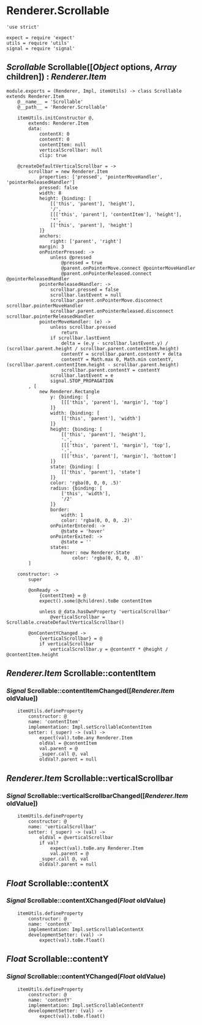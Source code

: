 Renderer.Scrollable
===================

	'use strict'

	expect = require 'expect'
	utils = require 'utils'
	signal = require 'signal'

*Scrollable* Scrollable([*Object* options, *Array* children]) : *Renderer.Item*
-------------------------------------------------------------------------------

	module.exports = (Renderer, Impl, itemUtils) -> class Scrollable extends Renderer.Item
		@__name__ = 'Scrollable'
		@__path__ = 'Renderer.Scrollable'

		itemUtils.initConstructor @,
			extends: Renderer.Item
			data:
				contentX: 0
				contentY: 0
				contentItem: null
				verticalScrollbar: null
				clip: true

		@createDefaultVerticalScrollbar = ->
			scrollbar = new Renderer.Item
				properties: ['pressed', 'pointerMoveHandler', 'pointerReleasedHandler']
				pressed: false
				width: 8
				height: {binding: [
					[['this', 'parent'], 'height'],
					'/',
					[[['this', 'parent'], 'contentItem'], 'height'],
					'*',
					[['this', 'parent'], 'height']
				]}
				anchors:
					right: ['parent', 'right']
				margin: 3
				onPointerPressed: ->
					unless @pressed
						@pressed = true
						@parent.onPointerMove.connect @pointerMoveHandler
						@parent.onPointerReleased.connect @pointerReleasedHandler
				pointerReleasedHandler: ->
					scrollbar.pressed = false
					scrollbar.lastEvent = null
					scrollbar.parent.onPointerMove.disconnect scrollbar.pointerMoveHandler
					scrollbar.parent.onPointerReleased.disconnect scrollbar.pointerReleasedHandler
				pointerMoveHandler: (e) ->
					unless scrollbar.pressed
						return
					if scrollbar.lastEvent
						delta = (e.y - scrollbar.lastEvent.y) / (scrollbar.parent.height / scrollbar.parent.contentItem.height)
						contentY = scrollbar.parent.contentY + delta
						contentY = Math.max 0, Math.min contentY, (scrollbar.parent.contentItem.height - scrollbar.parent.height)
						scrollbar.parent.contentY = contentY
					scrollbar.lastEvent = e
					signal.STOP_PROPAGATION
			, [
				new Renderer.Rectangle
					y: {binding: [
						[[['this', 'parent'], 'margin'], 'top']
					]}
					width: {binding: [
						[['this', 'parent'], 'width']
					]}
					height: {binding: [
						[['this', 'parent'], 'height'],
						'-',
						[[['this', 'parent'], 'margin'], 'top'],
						'-',
						[[['this', 'parent'], 'margin'], 'bottom']
					]}
					state: {binding: [
						[['this', 'parent'], 'state']
					]}
					color: 'rgba(0, 0, 0, .5)'
					radius: {binding: [
						['this', 'width'],
						'/2'
					]}
					border:
						width: 1
						color: 'rgba(0, 0, 0, .2)'
					onPointerEntered: ->
						@state = 'hover'
					onPointerExited: ->
						@state = ''
					states:
						hover: new Renderer.State
							color: 'rgba(0, 0, 0, .8)'
			]

		constructor: ->
			super

			@onReady ->
				{contentItem} = @
				expect().some(@children).toBe contentItem

				unless @_data.hasOwnProperty 'verticalScrollbar'
					@verticalScrollbar = Scrollable.createDefaultVerticalScrollbar()

			@onContentYChanged ->
				{verticalScrollbar} = @
				if verticalScrollbar
					verticalScrollbar.y = @contentY * @height / @contentItem.height

*Renderer.Item* Scrollable::contentItem
---------------------------------------

### *Signal* Scrollable::contentItemChanged([*Renderer.Item* oldValue])

		itemUtils.defineProperty
			constructor: @
			name: 'contentItem'
			implementation: Impl.setScrollableContentItem
			setter: (_super) -> (val) ->
				expect(val).toBe.any Renderer.Item
				oldVal = @contentItem
				val.parent = @
				_super.call @, val
				oldVal?.parent = null

*Renderer.Item* Scrollable::verticalScrollbar
---------------------------------------------

### *Signal* Scrollable::verticalScrollbarChanged([*Renderer.Item* oldValue])

		itemUtils.defineProperty
			constructor: @
			name: 'verticalScrollbar'
			setter: (_super) -> (val) ->
				oldVal = @verticalScrollbar
				if val?
					expect(val).toBe.any Renderer.Item
					val.parent = @
				_super.call @, val
				oldVal?.parent = null

*Float* Scrollable::contentX
----------------------------

### *Signal* Scrollable::contentXChanged(*Float* oldValue)

		itemUtils.defineProperty
			constructor: @
			name: 'contentX'
			implementation: Impl.setScrollableContentX
			developmentSetter: (val) ->
				expect(val).toBe.float()

*Float* Scrollable::contentY
----------------------------

### *Signal* Scrollable::contentYChanged(*Float* oldValue)

		itemUtils.defineProperty
			constructor: @
			name: 'contentY'
			implementation: Impl.setScrollableContentY
			developmentSetter: (val) ->
				expect(val).toBe.float()
